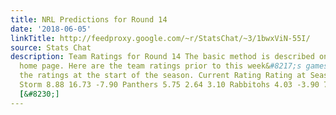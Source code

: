 ```yaml
---
title: NRL Predictions for Round 14
date: '2018-06-05'
linkTitle: http://feedproxy.google.com/~r/StatsChat/~3/1bwxViN-55I/
source: Stats Chat
description: Team Ratings for Round 14 The basic method is described on my Department
  home page. Here are the team ratings prior to this week&#8217;s games, along with
  the ratings at the start of the season. Current Rating Rating at Season Start Difference
  Storm 8.88 16.73 -7.90 Panthers 5.75 2.64 3.10 Rabbitohs 4.03 -3.90 7.90 Dragons
  [&#8230;]
---
```

